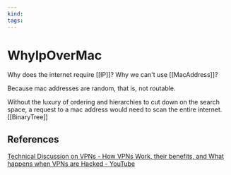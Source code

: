 ```yaml
---
kind:
tags:
---
```


# WhyIpOverMac

Why does the internet require \[\[IP]]?
Why we can't use \[\[MacAddress]]?

Because mac addresses are random, that is, not routable.

Without the luxury of ordering and hierarchies to cut down on the search space, a request to a mac address would need to scan the entire internet. \[\[BinaryTree]]

## References

[Technical Discussion on VPNs - How VPNs Work, their benefits, and What happens when VPNs are Hacked - YouTube](https://www.youtube.com/watch?v=JIA4ca0afnY)

